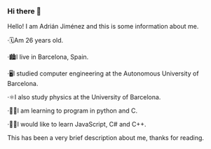 ### Hi there 👋

Hello! I am Adrián Jiménez and this is some information about me.


·🗓Am 26 years old.

·🏙I live in Barcelona, ​​Spain.

·🖥I studied computer engineering at the Autonomous University of Barcelona.

·⚛I also study physics at the University of Barcelona.

·🧑‍💻I am learning to program in python and C.

·🧑‍🏫I would like to learn JavaScript, C# and C++.



This has been a very brief description about me, thanks for reading.
